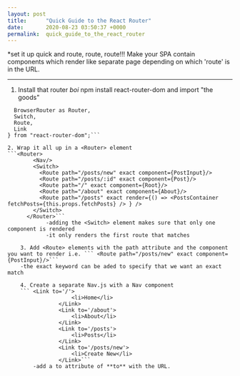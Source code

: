 ```yaml
---
layout: post
title:      "Quick Guide to the React Router"
date:       2020-08-23 03:50:37 +0000
permalink:  quick_guide_to_the_react_router
---
```



*set it up quick and route, route, route!!! Make your SPA contain components which render like separate page depending on which 'route' is in the URL.


---

1. Install that router *boi* npm install react-router-dom and import "the goods"
```import {
  BrowserRouter as Router,
  Switch,
  Route,
  Link
} from "react-router-dom";```

2. Wrap it all up in a <Router> element
```<Router>
        <Nav/>
        <Switch>
          <Route path="/posts/new" exact component={PostInput}/>
          <Route path="/posts/:id" exact component={Post}/>
          <Route path="/" exact component={Root}/>
          <Route path="/about" exact component={About}/>
          <Route path="/posts" exact render={() => <PostsContainer fetchPosts={this.props.fetchPosts} /> } />
        </Switch>
      </Router>```
			-adding the <Switch> element makes sure that only one component is rendered
			-it only renders the first route that matches
			
	3. Add <Route> elements with the path attribute and the component you want to render i.e. ``` <Route path="/posts/new" exact component={PostInput}/>```
	-the exact keyword can be aded to specify that we want an exact match 
	
	4. Create a separate Nav.js with a Nav component
	``` <Link to='/'>
                    <li>Home</li>
                </Link>
                <Link to='/about'>
                    <li>About</li>
                </Link>
                <Link to='/posts'>
                    <li>Posts</li>
                </Link>
                <Link to='/posts/new'>
                    <li>Create New</li>
                </Link>```
		-add a to attribute of **to** with the URL.
			
			
		
